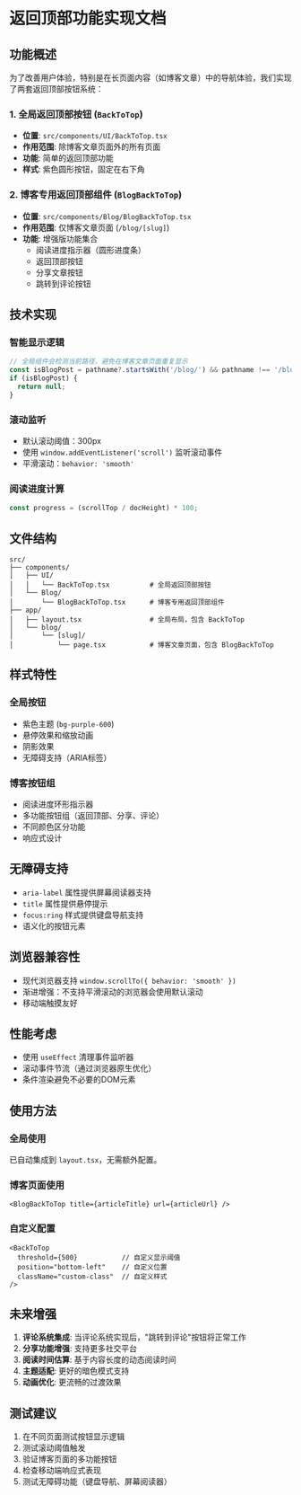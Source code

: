 # 返回顶部功能实现文档

## 功能概述

为了改善用户体验，特别是在长页面内容（如博客文章）中的导航体验，我们实现了两套返回顶部按钮系统：

### 1. 全局返回顶部按钮 (`BackToTop`)
- **位置**: `src/components/UI/BackToTop.tsx`
- **作用范围**: 除博客文章页面外的所有页面
- **功能**: 简单的返回顶部功能
- **样式**: 紫色圆形按钮，固定在右下角

### 2. 博客专用返回顶部组件 (`BlogBackToTop`)
- **位置**: `src/components/Blog/BlogBackToTop.tsx`
- **作用范围**: 仅博客文章页面 (`/blog/[slug]`)
- **功能**: 增强版功能集合
  - 阅读进度指示器（圆形进度条）
  - 返回顶部按钮
  - 分享文章按钮
  - 跳转到评论按钮

## 技术实现

### 智能显示逻辑
```typescript
// 全局组件会检测当前路径，避免在博客文章页面重复显示
const isBlogPost = pathname?.startsWith('/blog/') && pathname !== '/blog';
if (isBlogPost) {
  return null;
}
```

### 滚动监听
- 默认滚动阈值：300px
- 使用 `window.addEventListener('scroll')` 监听滚动事件
- 平滑滚动：`behavior: 'smooth'`

### 阅读进度计算
```typescript
const progress = (scrollTop / docHeight) * 100;
```

## 文件结构

```
src/
├── components/
│   ├── UI/
│   │   └── BackToTop.tsx          # 全局返回顶部按钮
│   └── Blog/
│       └── BlogBackToTop.tsx      # 博客专用返回顶部组件
├── app/
│   ├── layout.tsx                 # 全局布局，包含 BackToTop
│   └── blog/
│       └── [slug]/
│           └── page.tsx           # 博客文章页面，包含 BlogBackToTop
```

## 样式特性

### 全局按钮
- 紫色主题 (`bg-purple-600`)
- 悬停效果和缩放动画
- 阴影效果
- 无障碍支持（ARIA标签）

### 博客按钮组
- 阅读进度环形指示器
- 多功能按钮组（返回顶部、分享、评论）
- 不同颜色区分功能
- 响应式设计

## 无障碍支持

- `aria-label` 属性提供屏幕阅读器支持
- `title` 属性提供悬停提示
- `focus:ring` 样式提供键盘导航支持
- 语义化的按钮元素

## 浏览器兼容性

- 现代浏览器支持 `window.scrollTo({ behavior: 'smooth' })`
- 渐进增强：不支持平滑滚动的浏览器会使用默认滚动
- 移动端触摸友好

## 性能考虑

- 使用 `useEffect` 清理事件监听器
- 滚动事件节流（通过浏览器原生优化）
- 条件渲染避免不必要的DOM元素

## 使用方法

### 全局使用
已自动集成到 `layout.tsx`，无需额外配置。

### 博客页面使用
```tsx
<BlogBackToTop title={articleTitle} url={articleUrl} />
```

### 自定义配置
```tsx
<BackToTop 
  threshold={500}           // 自定义显示阈值
  position="bottom-left"    // 自定义位置
  className="custom-class"  // 自定义样式
/>
```

## 未来增强

1. **评论系统集成**: 当评论系统实现后，"跳转到评论"按钮将正常工作
2. **分享功能增强**: 支持更多社交平台
3. **阅读时间估算**: 基于内容长度的动态阅读时间
4. **主题适配**: 更好的暗色模式支持
5. **动画优化**: 更流畅的过渡效果

## 测试建议

1. 在不同页面测试按钮显示逻辑
2. 测试滚动阈值触发
3. 验证博客页面的多功能按钮
4. 检查移动端响应式表现
5. 测试无障碍功能（键盘导航、屏幕阅读器）